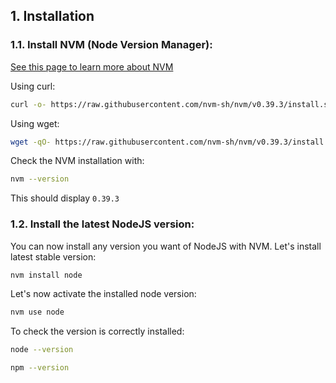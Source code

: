 ## 1. Installation

### 1.1. Install NVM (Node Version Manager):
[See this page to learn more about NVM](https://github.com/nvm-sh/nvm)

Using curl:
```sh
curl -o- https://raw.githubusercontent.com/nvm-sh/nvm/v0.39.3/install.sh | bash
```

Using wget:
```sh
wget -qO- https://raw.githubusercontent.com/nvm-sh/nvm/v0.39.3/install.sh | bash
```

Check the NVM installation with:
```sh
nvm --version
```
This should display `0.39.3`

### 1.2. Install the latest NodeJS version:

You can now install any version you want of NodeJS with NVM. Let's install latest stable version:

```sh
nvm install node
```

Let's now activate the installed node version:
```sh
nvm use node
```

To check the version is correctly installed:
```sh
node --version
```

```sh
npm --version
```